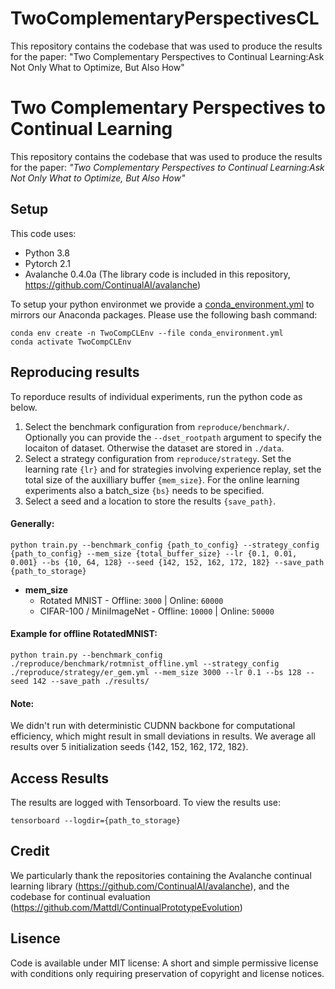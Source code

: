 # TwoComplementaryPerspectivesCL
This repository contains the codebase that was used to produce the results for the paper: "Two Complementary Perspectives to Continual Learning:Ask Not Only What to Optimize, But Also How"


# Two Complementary Perspectives to Continual Learning 
This repository contains the codebase that was used to produce the results for the paper: *"Two Complementary Perspectives to Continual Learning:Ask Not Only What to Optimize, But Also How"*

## Setup
This code uses:
* Python 3.8
* Pytorch 2.1
* Avalanche 0.4.0a (The library code is included in this repository, https://github.com/ContinualAI/avalanche)

To setup your python environmet we provide a [conda_environment.yml](environment.yml) to mirrors our Anaconda packages.
Please use the following bash command:

    conda env create -n TwoCompCLEnv --file conda_environment.yml
    conda activate TwoCompCLEnv

## Reproducing results
To reporduce results of individual experiments, run the python code as below. 
1. Select the benchmark configuration from `reproduce/benchmark/`. Optionally you can provide the `--dset_rootpath` argument to specify the locaiton of dataset. Otherwise the dataset are stored in `./data`.
2. Select a strategy configuration from `reproduce/strategy`. Set the learning rate `{lr}` and for strategies involving experience replay, set the total size of the auxilliary buffer `{mem_size}`. For the online learning experiments also a batch_size `{bs}` needs to be specified.
3. Select a seed and a location to store the results `{save_path}`. 

#### Generally:

    python train.py --benchmark_config {path_to_config} --strategy_config {path_to_config} --mem_size {total_buffer_size} --lr {0.1, 0.01, 0.001} --bs {10, 64, 128} --seed {142, 152, 162, 172, 182} --save_path {path_to_storage}

* **mem_size**
    * Rotated MNIST - Offline: `3000` | Online: `60000`
    * CIFAR-100 / MiniImageNet - Offline: `10000` | Online: `50000`

#### Example for offline RotatedMNIST: 

    python train.py --benchmark_config ./reproduce/benchmark/rotmnist_offline.yml --strategy_config ./reproduce/strategy/er_gem.yml --mem_size 3000 --lr 0.1 --bs 128 --seed 142 --save_path ./results/

    

#### Note: 
We didn't run with deterministic CUDNN backbone for computational efficiency, which might result in small deviations in results. 
We average all results over 5 initialization seeds {142, 152, 162, 172, 182}.

## Access Results
The results are logged with Tensorboard. To view the results use:

    tensorboard --logdir={path_to_storage}

## Credit 
We particularly thank the repositories containing the Avalanche continual learning library (https://github.com/ContinualAI/avalanche), and the codebase for continual evaluation (https://github.com/Mattdl/ContinualPrototypeEvolution)

## Lisence
Code is available under MIT license: A short and simple permissive license with conditions only requiring preservation of copyright and license notices.
